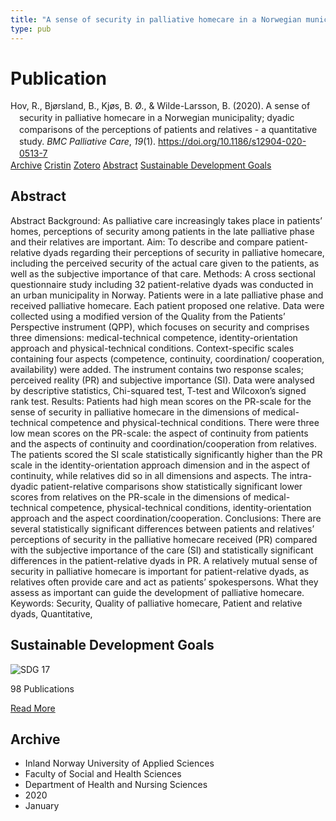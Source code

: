 ```yaml
---
title: "A sense of security in palliative homecare in a Norwegian municipality; dyadic comparisons of the perceptions of patients and relatives - a quantitative study"
type: pub
---
```

<h1>Publication</h1>
<article id="csl-bib-container-XCBYM3EN" class="csl-bib-container">
  <div class="csl-bib-body" style="line-height: 1.35; padding-left: 1em; text-indent:-1em;">
  <div class="csl-entry">Hov, R., Bj&#xF8;rsland, B., Kj&#xF8;s, B. &#xD8;., &amp; Wilde-Larsson, B. (2020). A sense of security in palliative homecare in a Norwegian municipality; dyadic comparisons of the perceptions of patients and relatives - a quantitative study. <i>BMC Palliative Care</i>, <i>19</i>(1). <a href="https://doi.org/10.1186/s12904-020-0513-7">https://doi.org/10.1186/s12904-020-0513-7</a></div>
</div>
  <div class="csl-bib-buttons">
    <a href="#taxonomy-article-XCBYM3EN" class="csl-bib-button">Archive</a>
    <a href="https://app.cristin.no/results/show.jsf?id=1771967" alt="Cristin URL" class="csl-bib-button">Cristin</a>
    <a href="http://zotero.org/groups/5022929/items/XCBYM3EN" alt="Zotero URL" class="csl-bib-button">Zotero</a>
    <a href="#abstract-article-XCBYM3EN" class="csl-bib-button">Abstract</a>
    <a href="#sdg-article-XCBYM3EN" class="csl-bib-button">Sustainable Development Goals</a>
  </div>
  <div id="csl-bib-meta-container-XCBYM3EN"></div>
</article>
<div id="csl-bib-meta-XCBYM3EN" class="csl-bib-meta">
  <article id="abstract-article-XCBYM3EN" class="abstract-article">
    <h1>Abstract</h1>
    Abstract 
Background: As palliative care increasingly takes place in patients’ homes, perceptions of security among patients 
in the late palliative phase and their relatives are important. 
Aim: To describe and compare patient-relative dyads regarding their perceptions of security in palliative homecare, 
including the perceived security of the actual care given to the patients, as well as the subjective importance of that care. 
Methods: A cross sectional questionnaire study including 32 patient-relative dyads was conducted in an urban 
municipality in Norway. Patients were in a late palliative phase and received palliative homecare. Each patient proposed 
one relative. Data were collected using a modified version of the Quality from the Patients’ Perspective instrument (QPP), 
which focuses on security and comprises three dimensions: medical-technical competence, identity-orientation approach 
and physical-technical conditions. Context-specific scales containing four aspects (competence, continuity, coordination/ 
cooperation, availability) were added. The instrument contains two response scales; perceived reality (PR) and subjective 
importance (SI). Data were analysed by descriptive statistics, Chi-squared test, T-test and Wilcoxon’s signed rank test. 
Results: Patients had high mean scores on the PR-scale for the sense of security in palliative homecare in the dimensions 
of medical-technical competence and physical-technical conditions. There were three low mean scores on the PR-scale: 
the aspect of continuity from patients and the aspects of continuity and coordination/cooperation from relatives. 
The patients scored the SI scale statistically significantly higher than the PR scale in the identity-orientation approach 
dimension and in the aspect of continuity, while relatives did so in all dimensions and aspects. 
The intra-dyadic patient-relative comparisons show statistically significant lower scores from relatives on the PR-scale in 
the dimensions of medical-technical competence, physical-technical conditions, identity-orientation approach and the 
aspect coordination/cooperation. 
Conclusions: There are several statistically significant differences between patients and relatives’ perceptions of security in 
the palliative homecare received (PR) compared with the subjective importance of the care (SI) and statistically significant 
differences in the patient-relative dyads in PR. A relatively mutual sense of security in palliative homecare is important for 
patient-relative dyads, as relatives often provide care and act as patients’ spokespersons. What they assess as important 
can guide the development of palliative homecare. 
Keywords: Security, Quality of palliative homecare, Patient and relative dyads, Quantitative,
  </article>
  <article id="sdg-article-XCBYM3EN" class="sdg-article">
    <h1>Sustainable Development Goals</h1>
    <div class="sdg-container"><div id="sdg17" class="sdg">
<img src="{{< params subfolder >}}images/sdg/sdg17_en.png" class="image" alt="SDG 17">
<div class="sdg-overlay">
<p class="sdg-publication-count"><span>98</span> Publications</p>
<p><a href="https://sdgs.un.org/goals/goal17" class="sdg-read-more">Read More</a></p>
</div>
</div></div>
  </article>
  <article id="taxonomy-article-XCBYM3EN" class="taxonomy-article">
    <h1>Archive</h1>
    <ul>
      <li>Inland Norway University of Applied Sciences</li>
      <li>Faculty of Social and Health Sciences</li>
      <li>Department of Health and Nursing Sciences</li>
      <li>2020</li>
      <li>January</li>
    </ul>
  </article>
</div>
